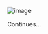 ![image](https://user-images.githubusercontent.com/94309613/190919697-5df7f7c8-e198-4fc0-b18a-01503b0cadc9.png)


Continues...
